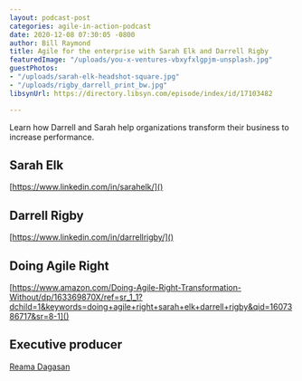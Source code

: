 ```yaml
---
layout: podcast-post
categories: agile-in-action-podcast
date: 2020-12-08 07:30:05 -0800
author: Bill Raymond
title: Agile for the enterprise with Sarah Elk and Darrell Rigby
featuredImage: "/uploads/you-x-ventures-vbxyfxlgpjm-unsplash.jpg"
guestPhotos:
- "/uploads/sarah-elk-headshot-square.jpg"
- "/uploads/rigby_darrell_print_bw.jpg"
libsynUrl: https://directory.libsyn.com/episode/index/id/17103482

---
```

Learn how Darrell and Sarah help organizations transform their business to increase performance.

## Sarah Elk

[https://www.linkedin.com/in/sarahelk/]()

## Darrell Rigby

[https://www.linkedin.com/in/darrellrigby/]()

## Doing Agile Right

[https://www.amazon.com/Doing-Agile-Right-Transformation-Without/dp/163369870X/ref=sr_1_1?dchild=1&keywords=doing+agile+right+sarah+elk+darrell+rigby&qid=1607386717&sr=8-1]()

## Executive producer

[Reama Dagasan](https://www.linkedin.com/in/reamadagasan/)